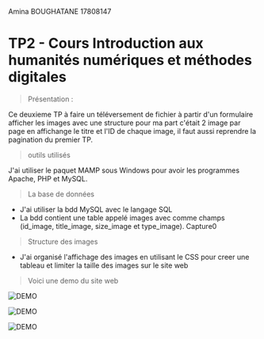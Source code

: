 Amina BOUGHATANE 17808147

# TP2 - Cours Introduction aux  humanités numériques et méthodes digitales

> Présentation :

Ce deuxieme TP à faire un téléversement de fichier à partir d'un formulaire afficher les images avec une structure pour ma part c'était 2 image par page en affichange le titre et l'ID de chaque image, il faut aussi reprendre la pagination du premier TP. 

> outils utilisés 

J'ai utiliser le paquet MAMP sous Windows pour avoir les programmes Apache, PHP et MySQL.


> La base de données 

* J'ai utiliser la bdd MySQL avec le langage SQL
* La bdd contient une table appelé images avec comme champs (id_image, title_image, size_image et type_image).
Capture0
> Structure des images 
* J'ai organisé l'affichage des images en utilisant le CSS pour creer une tableau et limiter la taille des images sur le site web


> Voici une demo du site web

 ![DEMO](https://github.com/aboughatane/TP2_HYPERMEDIA/tree/main/captures/Capture01)

 ![DEMO](https://github.com/aboughatane/TP2_HYPERMEDIA/tree/main/captures/Capture02)

 ![DEMO](https://github.com/aboughatane/TP2_HYPERMEDIA/tree/main/capture/Capture03)


